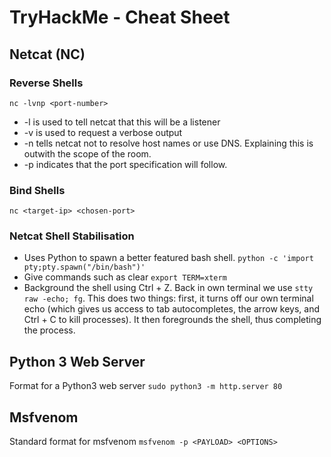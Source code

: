 # TryHackMe - Cheat Sheet

## Netcat (NC)

### Reverse Shells

`nc -lvnp <port-number>`

- -l is used to tell netcat that this will be a listener
- -v is used to request a verbose output
- -n tells netcat not to resolve host names or use DNS. Explaining this is outwith the scope of the room.
- -p indicates that the port specification will follow.

### Bind Shells

`nc <target-ip> <chosen-port>`


### Netcat Shell Stabilisation

- Uses Python to spawn a better featured bash shell. `python -c 'import pty;pty.spawn("/bin/bash")'` 
- Give commands such as clear `export TERM=xterm` 
- Background the shell using Ctrl + Z. Back in own terminal we use `stty raw -echo; fg`. This does two things: first, it turns off our own terminal echo (which gives us access to tab autocompletes, the arrow keys, and Ctrl + C to kill processes). It then foregrounds the shell, thus completing the process.

## Python 3 Web Server

Format for a Python3 web server `sudo python3 -m http.server 80`

## Msfvenom

Standard format for msfvenom `msfvenom -p <PAYLOAD> <OPTIONS>`

